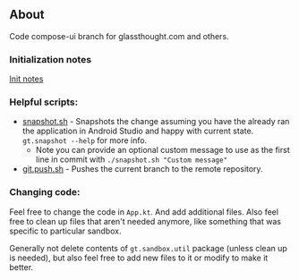 ## About
Code compose-ui branch for glassthought.com and others.

### Initialization notes
[Init notes](doc/creation-notes.md)

### Helpful scripts:
- [snapshot.sh](snapshot.sh) - Snapshots the change assuming you have the already ran the application in Android Studio and happy with current state. `gt.snapshot --help` for more info.
  - Note you can provide an optional custom message to use as the first line in commit with `./snapshot.sh "Custom message"`
- [git.push.sh](git.push.sh) - Pushes the current branch to the remote repository.

### Changing code:
Feel free to change the code in `App.kt`. And add additional files. Also feel free to clean up files that aren't needed anymore, like something that was specific to particular sandbox.

Generally not delete contents of `gt.sandbox.util` package (unless clean up is needed), but also feel free to add new files to it or modify to make it better. 
